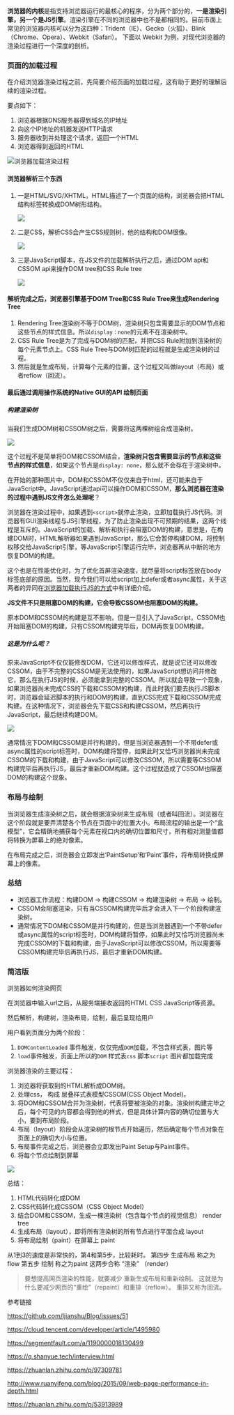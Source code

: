 **浏览器的内核**是指支持浏览器运行的最核心的程序，分为两个部分的，**一是渲染引擎，另一个是JS引擎**。渲染引擎在不同的浏览器中也不是都相同的。目前市面上常见的浏览器内核可以分为这四种：Trident（IE）、Gecko（火狐）、Blink（Chrome、Opera）、Webkit（Safari）。
下面以 Webkit 为例，对现代浏览器的渲染过程进行一个深度的剖析。



### 页面的加载过程

在介绍浏览器渲染过程之前，先简要介绍页面的加载过程，这有助于更好的理解后续的渲染过程。

要点如下：

1. 浏览器根据DNS服务器得到域名的IP地址
2. 向这个IP地址的机器发送HTTP请求
3. 服务器收到并处理这个请求，返回一个HTML
4. 浏览器得到返回的HTML

![浏览器加载渲染过程](E:\NodeJS-Study\笔记\浏览器渲染及执行机制\浏览器加载渲染过程.png)

#### 浏览器解析三个东西

1. 一是HTML/SVG/XHTML，HTML描述了一个页面的结构，浏览器会把HTML结构标签转换成DOM树形结构。

   ![](E:\NodeJS-Study\笔记\浏览器渲染及执行机制\dom树解析.gif)

2. 二是CSS，解析CSS会产生CSS规则树，他的结构和DOM很像。

   ![](E:\NodeJS-Study\笔记\浏览器渲染及执行机制\cssom的生成.png)

3. 三是JavaScript脚本，在JS文件的加载解析执行之后，通过DOM api和CSSOM api来操作DOM tree和CSS Rule tree

   ![](E:\NodeJS-Study\笔记\浏览器渲染及执行机制\js操作dom和cssom.gif)

#### 解析完成之后，浏览器引擎基于DOM Tree和CSS Rule Tree来生成Rendering Tree

1. Rendering Tree渲染树不等于DOM树，渲染树只包含需要显示的DOM节点和这些节点的样式信息。所以`display：none`的元素不在渲染树中。
2. CSS Rule Tree是为了完成与DOM树的匹配，并把CSS Rule附加到渲染树的每个元素节点上。CSS Rule Tree与DOM树匹配的过程就是生成渲染树的过程。
3. 然后就是生成布局，计算每个元素的位置，这个过程又叫做layout（布局）或者reflow（回流）。

#### 最后通过调用操作系统的Native GUI的API 绘制页面



##### 构建渲染树

当我们生成DOM树和CSSOM树之后，需要将这两棵树组合成渲染树。

![](E:\NodeJS-Study\笔记\浏览器渲染及执行机制\生成渲染树.png)

这个过程不是简单将DOM和CSSOM结合，**渲染树只包含需要显示的节点和这些节点的样式信息**，如果这个节点是`display: none`，那么就不会存在于渲染树中。

在开始的那种图片中，DOM和CSSOM不仅仅来自于html，还可能来自于JavaScript中。JavaScript通过api可以操作DOM和CSSOM，**那么浏览器在渲染的过程中遇到JS文件怎么处理呢**？

​		浏览器在渲染过程中，如果遇到`<script>`就停止渲染，立即加载执行JS代码。浏览器有GUI渲染线程与JS引擎线程，为了防止渲染出现不可预期的结果，这两个线程是互斥的。JavaScript的加载、解析和执行会阻塞DOM的构建，意思是，在构建DOM时，HTML解析器如果遇到JavaScript，那么它会暂停构建DOM，将控制权移交给JavaScript引擎，等JavaScript引擎运行完毕，浏览器再从中断的地方恢复DOM的构建。

这个也是在性能优化时，为了优化首屏渲染速度，就尽量将script标签放在body标签底部的原因。当然，现今我们可以给script加上defer或者async属性，关于这两者的异同在[浏览器加载执行JS的方式](./浏览器加载、执行JavaScript的方式&defer和async的区别.md)中有详细介绍。

**JS文件不只是阻塞DOM的构建，它会导致CSSOM也阻塞DOM的构建。**

原本DOM和CSSOM的构建是互不影响，但是一旦引入了JavaScript，CSSOM也开始阻塞DOM的构建，只有CSSOM构建完毕后，DOM再恢复DOM构建。

##### 这是为什么呢？

原来JavaScript不仅仅能修改DOM，它还可以修改样式，就是说它还可以修改CSSOM，由于不完整的CSSOM是无法使用的，如果JavaScript想访问并修改它，那么在执行JS的时候，必须能拿到完整的CSSOM。所以就会导致一个现象，如果浏览器尚未完成CSS的下载和CSSOM的构建，而此时我们要去执行JS脚本时，浏览器会延迟脚本的执行和DOM的构建，直到CSS完成下载和CSSOM完成构建。在这种情况下，浏览器会先下载CSS和构建CSSOM，然后再执行JavaScript，最后继续构建DOM。

![](E:\NodeJS-Study\笔记\浏览器渲染及执行机制\cssom阻塞dom.png)



通常情况下DOM和CSSOM是并行构建的，但是当浏览器遇到一个不带defer或async属性的script标签时，DOM构建将暂停，如果此时又恰巧浏览器尚未完成CSSOM的下载和构建，由于JavaScript可以修改CSSOM，所以需要等CSSOM构建完毕后再执行JS，最后才重新DOM构建。这个过程就造成了CSSOM也阻塞DOM的构建这个现象。

###  布局与绘制

当浏览器生成渲染树之后，就会根据渲染树来生成布局（或者叫回流）。浏览器在这个阶段就是要弄清楚各个节点在页面中的位置大小。布局流程的输出是一个“盒模型”，它会精确地捕获每个元素在视口内的确切位置和尺寸，所有相对测量值都将转换为屏幕上的绝对像素。

在布局完成之后，浏览器会立即发出‘PaintSetup’和‘Paint’事件，将布局转换成屏幕上的像素。

### 总结

- 浏览器工作流程：构建DOM -> 构建CSSOM -> 构建渲染树 -> 布局 -> 绘制。
- CSSOM会阻塞渲染，只有当CSSOM构建完毕后才会进入下一个阶段构建渲染树。
- 通常情况下DOM和CSSOM是并行构建的，但是当浏览器遇到一个不带defer或async属性的script标签时，DOM构建将暂停，如果此时又恰巧浏览器尚未完成CSSOM的下载和构建，由于JavaScript可以修改CSSOM，所以需要等CSSOM构建完毕后再执行JS，最后才重新DOM构建。



### 简洁版

浏览器如何渲染网页

在浏览器中输入url之后，从服务端接收返回的HTML CSS JavaScript等资源。

然后解析，构建树，渲染布局，绘制，最后呈现给用户

用户看到页面分为两个阶段：

1. `DOMContentLoaded` 事件触发，仅仅完成`DOM`加载，不包含样式表，图片等
2. `load`事件触发，页面上所以的`DOM` 样式表`css` 脚本`script` 图片都加载完成

浏览器渲染的主要过程：

1. 浏览器将获取到的HTML解析成DOM树。
2. 处理css， 构成 层叠样式表模型CSSOM(CSS Object Model)。
3. 将DOM和CSSOM合并为渲染树，代表将要被渲染的对象。渲染树构建完毕之后，每个可见的内容都会得到他的样式，但是具体计算内容的确切位置与大小，要到布局阶段。
4. 布局（layout）阶段会从渲染树的根节点开始遍历，然后确定每个节点对象在页面上的确切大小与位置。
5. 布局事件完成之后，浏览器会立即发出Paint Setup与Paint事件。
6. 将每个节点绘制到屏幕



![](E:\NodeJS-Study\笔记\浏览器渲染及执行机制\htmlrender.jpg)

总结： 

1. HTML代码转化成DOM
2. CSS代码转化成CSSOM（CSS Object Model）
3. 结合DOM和CSSOM，生成一棵渲染树（包含每个节点的视觉信息） render tree
4. 生成布局（layout），即将所有渲染树的所有节点进行平面合成   layout
5. 将布局绘制（paint）在屏幕上     paint

从1到3的速度是非常快的，第4和第5步，比较耗时。
第四步 生成布局 称之为flow 
第五步 绘制 称之为paint
这两步合称 “渲染” （render）

> 要想提高网页渲染的性能，就要减少 重新生成布局和重新绘制。
 这就是为什么要减少网页的“重绘”（repaint）和重排（reflow）。
  重排又称为回流。





参考链接

https://github.com/ljianshu/Blog/issues/51

https://cloud.tencent.com/developer/article/1495980

https://segmentfault.com/a/1190000018130499

https://q.shanyue.tech/interview.html

https://zhuanlan.zhihu.com/p/97309781

http://www.ruanyifeng.com/blog/2015/09/web-page-performance-in-depth.html

https://zhuanlan.zhihu.com/p/53913989